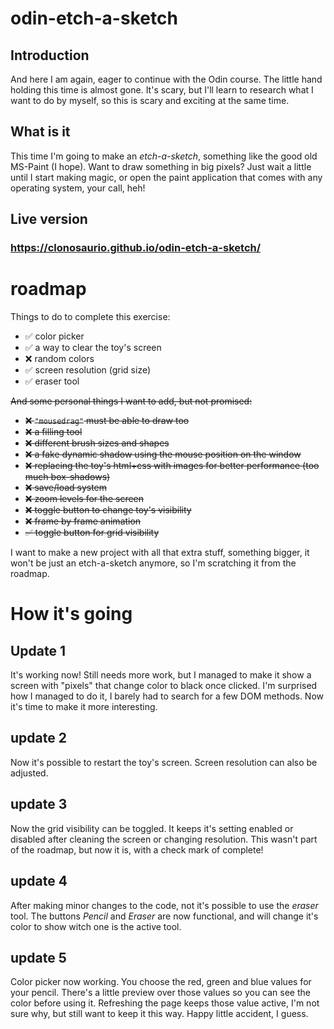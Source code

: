 # odin-etch-a-sketch

## Introduction
And here I am again, eager to continue with the Odin course.
The little hand holding this time is almost gone. It's scary, but I'll learn to research what I want to do by myself, so this is scary and exciting at the same time.

## What is it

This time I'm going to make an _etch-a-sketch_, something like the good old MS-Paint (I hope). Want to draw something in big pixels? Just wait a little until I start making magic, or open the paint application that comes with any operating system, your call, heh!

## Live version

### https://clonosaurio.github.io/odin-etch-a-sketch/

# roadmap

Things to do to complete this exercise:
- ✅ color picker
- ✅ a way to clear the toy's screen
- ❌ random colors
- ✅ screen resolution (grid size)
- ✅ eraser tool

~~And some personal things I want to add, but not promised:~~
- ~~❌ `"mousedrag"` must be able to draw too~~
- ~~❌ a filling tool~~
- ~~❌ different brush sizes and shapes~~
- ~~❌ a fake dynamic shadow using the mouse position on the window~~
- ~~❌ replacing the toy's html+css with images for better performance (too much box-shadows)~~
- ~~❌ save/load system~~
- ~~❌ zoom levels for the screen~~
- ~~❌ toggle button to change toy's visibility~~
- ~~❌ frame by frame animation~~
- ~~✅ toggle button for grid visibility~~

I want to make a new project with all that extra stuff, something bigger, it won't be just an etch-a-sketch anymore, so I'm scratching it from the roadmap.


# How it's going

## Update 1
It's working now! Still needs more work, but I managed to make it show a screen with "pixels" that change color to black once clicked. I'm surprised how I managed to do it, I barely had to search for a few DOM methods. Now it's time to make it more interesting.

## update 2
Now it's possible to restart the toy's screen. Screen resolution can also be adjusted.

## update 3
Now the grid visibility can be toggled. It keeps it's setting enabled or disabled after cleaning the screen or changing resolution. This wasn't part of the roadmap, but now it is, with a check mark of complete!

## update 4
After making minor changes to the code, not it's possible to use the _eraser_ tool. The buttons _Pencil_ and _Eraser_ are now functional, and will change it's color to show witch one is the active tool.

## update 5
Color picker now working. You choose the red, green and blue values for your pencil. There's a little preview over those values so you can see the color before using it. Refreshing the page keeps those value active, I'm not sure why, but still want to keep it this way. Happy little accident, I guess.